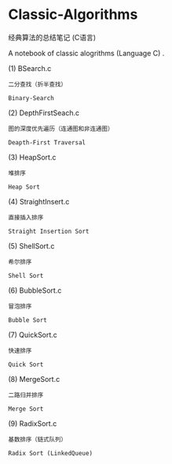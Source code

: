 # Classic-Algorithms
经典算法的总结笔记 (C语言)

A notebook of classic alogrithms (Language C) .

(1) BSearch.c
    
    二分查找（折半查找）
    
    Binary-Search
    
(2) DepthFirstSeach.c
    
    图的深度优先遍历（连通图和非连通图）
    
    Deapth-First Traversal
    
(3) HeapSort.c

    堆排序
    
    Heap Sort

(4) StraightInsert.c

    直接插入排序
    
    Straight Insertion Sort

(5) ShellSort.c

    希尔排序
    
    Shell Sort
    
(6) BubbleSort.c

    冒泡排序
    
    Bubble Sort
    
(7) QuickSort.c

    快速排序
    
    Quick Sort
    
(8) MergeSort.c

    二路归并排序
    
    Merge Sort
    
(9) RadixSort.c

    基数排序（链式队列）
    
    Radix Sort (LinkedQueue)
